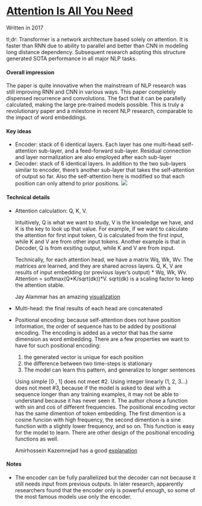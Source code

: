 # [Attention Is All You Need](https://arxiv.org/abs/1706.03762)

Written in 2017

tl;dr: Transformer is a network architecture based solely on attention. It is faster than RNN due to ability to parallel and better than CNN in modeling long distance dependency. Subsequent research adopting this structure generated SOTA performance in all major NLP tasks.  

#### Overall impression
The paper is quite innovative when the mainstream of NLP research was still improving RNN and CNN in various ways. This paper completely dispensed recurrence and convolutions. The fact that it can be parallelly calculated, making the large pre-trained models possible. This is truly a revolutionary paper and a milestone in recent NLP research, comparable to the impact of word embeddings.  

#### Key ideas
- Encoder: stack of 6 identical layers. Each layer has one multi-head self-attention sub-layer, and a feed-forward sub-layer. Residual connection and layer normalization are also employed after each sub-layer
- Decoder: stack of 6 identical layers. In addition to the two sub-layers similar to encoder, there’s another sub-layer that takes the self-attention of output so far. Also the self-attention here is modified so that each position can only attend to prior positions. 
![]( https://i0.wp.com/blog.exxactcorp.com/wp-content/uploads/2019/05/1_blSbN23mOGMZ_DWvTAcO1w.png)

#### Technical details
- Attention calculation: Q, K, V.

  Intuitively, Q is what we want to study, V is the knowledge we have, and K is the key to look up that value. For example, if we want to calculate the attention for first input token, Q is calculated from the first input, while K and V are from other input tokens. Another example is that in Decoder, Q is from exsiting output, while K and V are from input.

  Technically, for each attention head, we have a matrix Wq, Wk, Wv. The matrices are learned, and they are shared across layers. Q, K, V are results of input embedding (or previous layer’s output) * Wq, Wk, Wv.  Attention = softmax(Q*K/sqrt(dk))*V.  sqrt(dk) is a scaling factor to keep the attention stable.

  Jay Alammar has an amazing [visualization](http://jalammar.github.io/illustrated-transformer/)

- Multi-head: the final results of each head are concatenated 
- Positional encoding: because self-attention does not have position information, the order of sequence has to be added by positional encoding. The encoding is added as a vector that has the same dimension as word embedding. There are a few properties we want to have for such positional encoding:
  1. the generated vector is unique for each position
  2. the difference between two time-steps is stationary
  3.  The model can learn this pattern, and generalize to longer sentences
  
  Using simple [0 , 1] does not meet #2. Using integer linearly (1, 2, 3…) does not meet #3, because if the model is asked to deal with a sequence longer than any training examples, it may not be able to understand because it has never seen it. The author chose a function with sin and cos of different frequencies. The positional encoding vector has the same dimention of token embedding. The first dimention is a cosine funcion with high frequency, the second dimention is a sine function with a slightly lower frequency, and so on. This function is easy for the model to learn. There are other design of the positional encoding functions as well.
  
  Amirhossein Kazemnejad has a good [explanation](https://kazemnejad.com/blog/transformer_architecture_positional_encoding/)


#### Notes
- The encoder can be fully parallelized but the decoder can not because it still needs input from previous outputs. In later research, apparently researchers found that the encoder only is powerful enough, so some of the most famous models use only the encoder.
